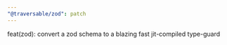 ```yaml
---
"@traversable/zod": patch
---
```


feat(zod): convert a zod schema to a blazing fast jit-compiled type-guard
